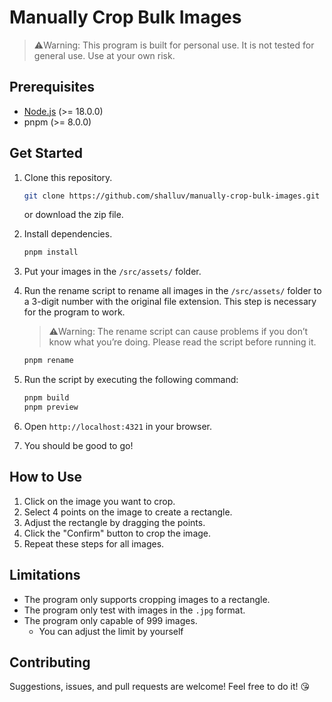 # Manually Crop Bulk Images

> ⚠️Warning: This program is built for personal use. It is not tested for general use. Use at your own risk.

## Prerequisites

- [Node.js](https://nodejs.org/en/) (>= 18.0.0)
- pnpm (>= 8.0.0)

## Get Started

1. Clone this repository.

   ```bash
   git clone https://github.com/shalluv/manually-crop-bulk-images.git
   ```

   or download the zip file.

2. Install dependencies.

   ```bash
   pnpm install
   ```

3. Put your images in the `/src/assets/` folder.
4. Run the rename script to rename all images in the `/src/assets/` folder to a 3-digit number with the original file extension. This step is necessary for the program to work.

   > ⚠️Warning: The rename script can cause problems if you don’t know what you’re doing. Please read the script before running it.

   ```bash
   pnpm rename
   ```

5. Run the script by executing the following command:

   ```bash
   pnpm build
   pnpm preview
   ```

6. Open `http://localhost:4321` in your browser.
7. You should be good to go!

## How to Use

1. Click on the image you want to crop.
2. Select 4 points on the image to create a rectangle.
3. Adjust the rectangle by dragging the points.
4. Click the "Confirm" button to crop the image.
5. Repeat these steps for all images.

## Limitations

- The program only supports cropping images to a rectangle.
- The program only test with images in the `.jpg` format.
- The program only capable of 999 images.
  - You can adjust the limit by yourself

## Contributing

Suggestions, issues, and pull requests are welcome!
Feel free to do it! 😘
